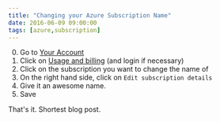 ```yaml
---
title: "Changing your Azure Subscription Name"
date: 2016-06-09 09:00:00
tags: [azure,subscription]
---
```


0. Go to [Your Account][YourAccount]
0. Click on [Usage and billing][UNB] (and login if necessary)
0. Click on the subscription you want to change the name of
0. On the right hand side, click on `Edit subscription details`
0. Give it an awesome name.
0. Save

That's it. Shortest blog post. 


[YourAccount]:https://azure.microsoft.com/en-us/account/
[UNB]:https://account.windowsazure.com/Subscriptions
